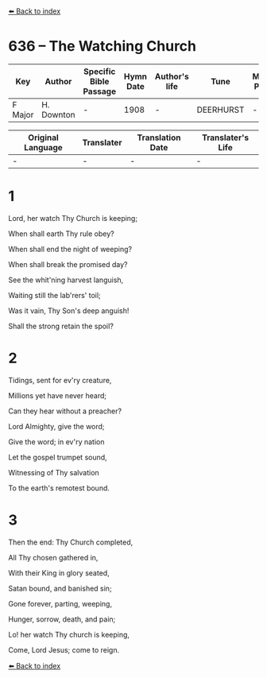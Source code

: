[⬅️ Back to index](../README.md)

# 636 – The Watching Church

Key | Author   | Specific Bible Passage     |Hymn Date |Author's life |Tune |Metrical Pattern   |Composer/Source
-- | --------- | ---------------------------|----------|--------------|-----|-------------------|-------------  
F Major |H. Downton |- |1908 |- |DEERHURST |- |J. Langran

Original Language | Translater | Translation Date   | Translater's Life  
----------------- | --------- | --------------------|-------------     
\- |- |- |-




# 1

Lord, her watch Thy Church is keeping;

When shall earth Thy rule obey?

When shall end the night of weeping?

When shall break the promised day?

See the whit'ning harvest languish,

Waiting still the lab'rers' toil;

Was it vain, Thy Son's deep anguish!

Shall the strong retain the spoil?



# 2

Tidings, sent for ev'ry creature,

Millions yet have never heard;

Can they hear without a preacher?

Lord Almighty, give the word;

Give the word; in ev'ry nation

Let the gospel trumpet sound,

Witnessing of Thy salvation

To the earth's remotest bound.



# 3

Then the end:  Thy Church completed,

All Thy chosen gathered in,

With their King in glory seated,

Satan bound, and banished sin;

Gone forever, parting, weeping,

Hunger, sorrow, death, and pain;

Lo!  her watch Thy church is keeping,

Come, Lord Jesus; come to reign.





[⬅️ Back to index](../README.md)
